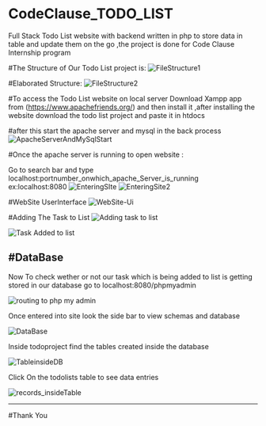 # CodeClause_TODO_LIST
Full Stack Todo List website with backend written in php to store data in table and update them on the go ,the project is done for Code Clause Internship program

#The Structure of Our Todo List project is:
![FileStructure1](https://github.com/ShivanshKumar760/CodeClause_TODO_LIST/blob/main/Todo/Images/FileStructure1.png)

#Elaborated Structure:
![FileStructure2](https://github.com/ShivanshKumar760/CodeClause_TODO_LIST/blob/main/Todo/Images/FileStructure2.png)


#To access the Todo List website on local server Download Xampp app from (https://www.apachefriends.org/) and then install it ,after 
installing the website download the todo list project and paste it in htdocs

#after this start the apache server and mysql in the back process
![ApacheServerAndMySqlStart](https://github.com/ShivanshKumar760/CodeClause_TODO_LIST/blob/main/Todo/Images/XamppApacheServerANDMysql.png)

#Once the apache server is running to open website :

Go to search bar and type localhost:portnumber_onwhich_apache_Server_is_running ex:localhost:8080
![EnteringSIte](https://github.com/ShivanshKumar760/CodeClause_TODO_LIST/blob/main/Todo/Images/How_to_enter_intoSite.png)
![EnteringSite2](https://github.com/ShivanshKumar760/CodeClause_TODO_LIST/blob/main/Todo/Images/How_to_enter_intoSite2.png)

#WebSite UserInterface
![WebSite-Ui](https://github.com/ShivanshKumar760/CodeClause_TODO_LIST/blob/main/Todo/Images/WebSite1.png)

#Adding The Task to List
![Adding task to list](https://github.com/ShivanshKumar760/CodeClause_TODO_LIST/blob/main/Todo/Images/AddingTaskIntoList1.png)


![Task Added to  list](https://github.com/ShivanshKumar760/CodeClause_TODO_LIST/blob/main/Todo/Images/TaskAdded.png)


#DataBase 
----------

Now To check wether or not our task which is being added to list is getting stored in our database go to localhost:8080/phpmyadmin

![routing to php my admin](https://github.com/ShivanshKumar760/CodeClause_TODO_LIST/blob/main/Todo/Images/ToViewTheDataBase_backend.png)

Once entered into site look the side bar to view schemas and database

![DataBase](https://github.com/ShivanshKumar760/CodeClause_TODO_LIST/blob/main/Todo/Images/DataBase.png)

Inside todoproject find the tables created inside the database 

![TableinsideDB](https://github.com/ShivanshKumar760/CodeClause_TODO_LIST/blob/main/Todo/Images/MainTableInsideDataBase.png)

Click On the todolists table to see data entries

![records_insideTable](https://github.com/ShivanshKumar760/CodeClause_TODO_LIST/blob/main/Todo/Images/TaskAreAddedInsideMainTableToStoreUserData.png)


----------------
#Thank You



